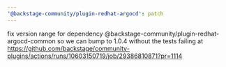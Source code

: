 ```yaml
---
'@backstage-community/plugin-redhat-argocd': patch
---
```


fix version range for dependency @backstage-community/plugin-redhat-argocd-common so we can bump to 1.0.4 without the tests failing at https://github.com/backstage/community-plugins/actions/runs/10603150719/job/29386810871?pr=1114
